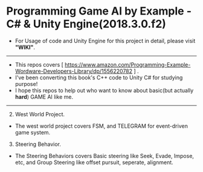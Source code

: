 Programming Game AI by Example - C# & Unity Engine(2018.3.0.f2)
==========================
* For Usage of code and Unity Engine for this project in detail, please visit **"WIKI"**.
-------------------------------------------------------
* This repos covers [ https://www.amazon.com/Programming-Example-Wordware-Developers-Library/dp/1556220782 ] .
* I've been converting this book's C++ code to Unity C# for studying purpose! 
* I hope this repos to help out who want to know about basic(but actually **hard**) GAME AI like me.
---------------------------------------------------------

2. West World Project.
* The west world project covers FSM, and TELEGRAM for event-driven game system.
3. Steering Behavior.
* The Steering Behaviors covers Basic steering like Seek, Evade, Impose, etc, and Group Steering like offset pursuit, seperate, alignment.


